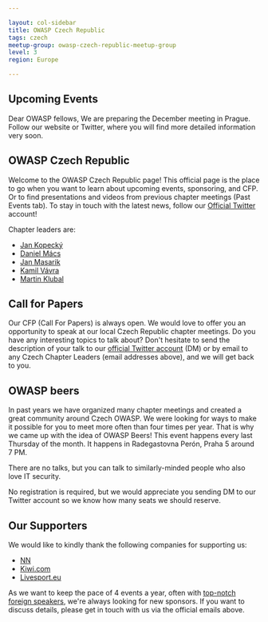 ```yaml
---

layout: col-sidebar
title: OWASP Czech Republic
tags: czech
meetup-group: owasp-czech-republic-meetup-group
level: 3
region: Europe

---
```


Upcoming Events
---------------
Dear OWASP fellows, We are preparing the December meeting in Prague. Follow our website or Twitter, where you will find more detailed information very soon.

OWASP Czech Republic
--------------------
Welcome to the OWASP Czech Republic page! This official page is the place to go when you want to learn about upcoming events, sponsoring, and CFP. Or to find presentations and videos from previous chapter meetings (Past Events tab). To stay in touch with the latest news, follow our [Official Twitter](https://twitter.com/owasp_czech) account!

Chapter leaders are:
* [Jan Kopecký](mailto:jan.kopecky@owasp.org)
* [Daniel Mács](mailto:daniel.macs@owasp.org)
* [Jan Masarik](mailto:jan.masarik@owasp.org)
* [Kamil Vávra](mailto:kamil.vavra@owasp.org)
* [Martin Klubal](mailto:martin.klubal@owasp.org)

Call for Papers
----------------
Our CFP (Call For Papers) is always open. We would love to offer you an opportunity to speak at our local Czech Republic chapter meetings. Do you have any interesting topics to talk about? Don't hesitate to send the description of your talk to our [official Twitter account](https://twitter.com/owasp_czech) (DM) or by email to any Czech Chapter Leaders (email addresses above), and we will get back to you.

OWASP beers
-----------
In past years we have organized many chapter meetings and created a great community around Czech OWASP. We were looking for ways to make it possible for you to meet more often than four times per year. That is why we came up with the idea of OWASP Beers! This event happens every last Thursday of the month. It happens in Radegastovna Perón, Praha 5 around 7 PM.

There are no talks, but you can talk to similarly-minded people who also love IT security.

No registration is required, but we would appreciate you sending DM to our Twitter account so we know how many seats we should reserve.

Our Supporters
-----------
We would like to kindly thank the following companies for supporting us:
* [NN](https://www.nn.cz/)
* [Kiwi.com](https://code.kiwi.com/)
* [Livesport.eu](https://www.livesport.eu/)

As we want to keep the pace of 4 events a year, often with [top-notch foreign speakers](https://www.eventbrite.com/e/owasp-czech-chapter-meeting-registration-74841933237), we're always looking for new sponsors. If you want to discuss details, please get in touch with us via the official emails above.
